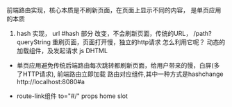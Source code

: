 前端路由实现，核心本质是不刷新页面，在页面上显示不同的内容， 是单页应用的本质
1. hash 实现，
url #hash 部分
改变，不会刷新页面，传统的URL， /path?
queryString 重刷页面，页面打开慢，独立的http请求
怎么利用它呢？ 动态的加载组件，及发起请求
js DHTML

- 单页应用避免传统后端路由每次跳转都刷新页面，给用户带来的慢，白屏(多了HTTP请求),
前端路由立即加载 路由对应组件,其中一种方式是hashchange
http://localhost:8080#a

- route-link组件
  to="#/"  props
  home  slot
